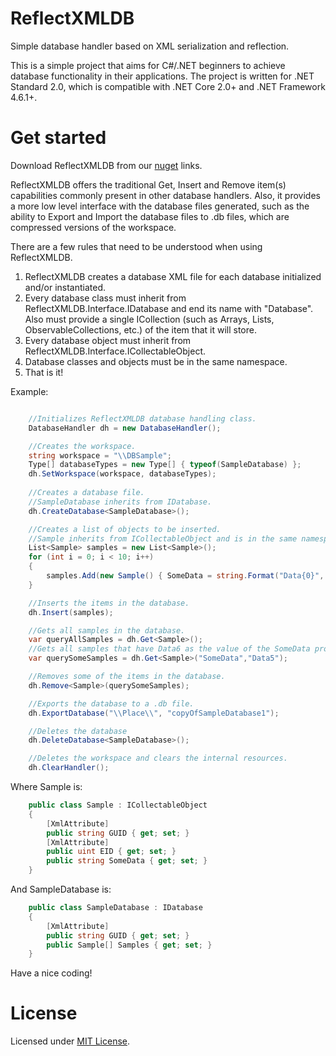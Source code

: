# ReflectXMLDB
Simple database handler based on XML serialization and reflection.

This is a simple project that aims for C#/.NET beginners to achieve database functionality in their applications. The project is written for .NET Standard 2.0, which is compatible with .NET Core 2.0+ and .NET Framework 4.6.1+.

# Get started
Download ReflectXMLDB from our [nuget](https://www.nuget.org/packages/ReflectXMLDB/) links.

ReflectXMLDB offers the traditional Get, Insert and Remove item(s) capabilities commonly present in other database handlers. Also, it provides a more low level interface with the database files generated, such as the ability to Export and Import the database files to .db files, which are compressed versions of the workspace.

There are a few rules that need to be understood when using ReflectXMLDB.
1. ReflectXMLDB creates a database XML file for each database initialized and/or instantiated.
2. Every database class must inherit from ReflectXMLDB.Interface.IDatabase and end its name with "Database". Also must provide a single ICollection (such as Arrays, Lists, ObservableCollections, etc.) of the item that it will store.
3. Every database object must inherit from ReflectXMLDB.Interface.ICollectableObject.
4. Database classes and objects must be in the same namespace.
5. That is it!

Example:
```csharp

    //Initializes ReflectXMLDB database handling class.
    DatabaseHandler dh = new DatabaseHandler();

    //Creates the workspace.
    string workspace = "\\DBSample";
    Type[] databaseTypes = new Type[] { typeof(SampleDatabase) };
    dh.SetWorkspace(workspace, databaseTypes);
    
    //Creates a database file.
    //SampleDatabase inherits from IDatabase.
    dh.CreateDatabase<SampleDatabase>();

    //Creates a list of objects to be inserted.
    //Sample inherits from ICollectableObject and is in the same namespace of SampleDatabase
    List<Sample> samples = new List<Sample>();
    for (int i = 0; i < 10; i++)
    {
        samples.Add(new Sample() { SomeData = string.Format("Data{0}", i) });
    }

    //Inserts the items in the database.
    dh.Insert(samples);

    //Gets all samples in the database.
    var queryAllSamples = dh.Get<Sample>();
    //Gets all samples that have Data6 as the value of the SomeData property.
    var querySomeSamples = dh.Get<Sample>("SomeData","Data5");

    //Removes some of the items in the database.
    dh.Remove<Sample>(querySomeSamples);

    //Exports the database to a .db file.
    dh.ExportDatabase("\\Place\\", "copyOfSampleDatabase1");

    //Deletes the database
    dh.DeleteDatabase<SampleDatabase>();

    //Deletes the workspace and clears the internal resources.
    dh.ClearHandler();
```
Where Sample is:
```csharp
    public class Sample : ICollectableObject
    {
        [XmlAttribute]
        public string GUID { get; set; }
        [XmlAttribute]
        public uint EID { get; set; }
        public string SomeData { get; set; }
    }
```
And SampleDatabase is:
```csharp
    public class SampleDatabase : IDatabase
    {
        [XmlAttribute]
        public string GUID { get; set; }
        public Sample[] Samples { get; set; }
    }
```

Have a nice coding!

# License
Licensed under [MIT License](https://github.com/Fe-Bell/ReflectXMLDB/blob/master/LICENSE).
